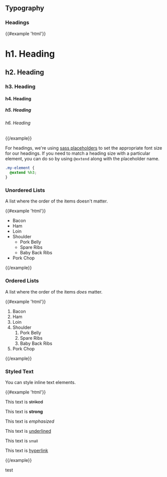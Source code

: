 ## Typography

### Headings

{{#example 'html'}}
<h1>h1. Heading</h1> <!-- 24px -->
<h2>h2. Heading</h2> <!-- 20px -->
<h3>h3. Heading</h3> <!-- 16px -->
<h4>h4. Heading</h4> <!-- 14px -->
<h5>h5. Heading</h5> <!-- 12px -->
<h6>h6. Heading</h6> <!-- 12px -->
{{/example}}

For headings, we're using [sass placeholders](http://sass-lang.com/documentation/file.SASS_REFERENCE.html#placeholder_selectors_) to set the appropriate font size for our headings. If you need to match a heading size with a particular element, you can do so by using `@extend` along with the placeholder name.

```scss
.my-element {
  @extend %h3;
}
```

### Unordered Lists

A list where the order of the items doesn't matter.

{{#example 'html'}}
<ul>
  <li>Bacon</li>
  <li>Ham</li>
  <li>Loin</li>
  <li>Shoulder
    <ul>
      <li>Pork Belly</li>
      <li>Spare Ribs</li>
      <li>Baby Back Ribs</li>
    </ul>
  </li>
  <li>Pork Chop</li>
</ul>
{{/example}}

### Ordered Lists

A list where the order of the items *does* matter.

{{#example 'html'}}
<ol>
  <li>Bacon</li>
  <li>Ham</li>
  <li>Loin</li>
  <li>Shoulder
    <ol>
      <li>Pork Belly</li>
      <li>Spare Ribs</li>
      <li>Baby Back Ribs</li>
    </ol>
  </li>
  <li>Pork Chop</li>
</ol>
{{/example}}

### Styled Text

You can style inline text elements.

{{#example 'html'}}
<p>This text is <s>striked</s></p>
<p>This text is <strong>strong</strong></p>
<p>This text is <em>emphasized</em></p>
<p>This text is <u>underlined</u></p>
<p>This text is <small>small</small></p>
<p>This text is <a href="#">hyperlink</a></p>
{{/example}}

test